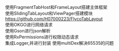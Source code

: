 使用FragmentTabHost和FrameLayout搭建主体框架 <br>
使用SlidingTabLayout和ViewPager搭建模块 https://github.com/H07000223/FlycoTabLayout <br>
使用OKGO进行网络请求 <br>
使用Gson进行json解析 <br>
使用RxPermissions进行权限动态请求 <br>
集成Logger,并进行封装
使用multiDex解决65535的问题